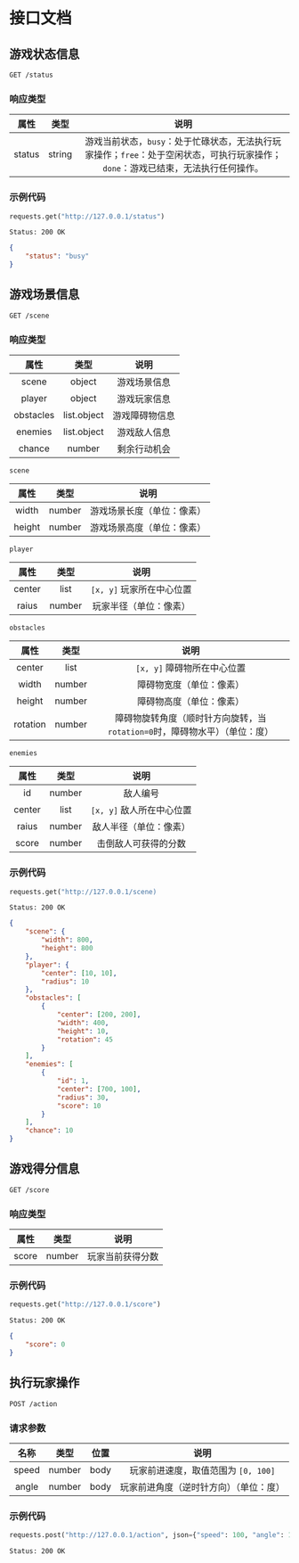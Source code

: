 # 接口文档

## 游戏状态信息

```
GET /status
```

### 响应类型

|属性|类型|说明|
|:-:|:-:|:-:|
|status|string|游戏当前状态，`busy`：处于忙碌状态，无法执行玩家操作；`free`：处于空闲状态，可执行玩家操作；`done`：游戏已结束，无法执行任何操作。|

### 示例代码

```python
requests.get("http://127.0.0.1/status")
```

```
Status: 200 OK
```

```json
{
    "status": "busy"
}
```

## 游戏场景信息

```
GET /scene
```

### 响应类型

|属性|类型|说明|
|:-:|:-:|:-:|
|scene|object|游戏场景信息|
|player|object|游戏玩家信息|
|obstacles|list.object|游戏障碍物信息|
|enemies|list.object|游戏敌人信息|
|chance|number|剩余行动机会|

`scene`

|属性|类型|说明|
|:-:|:-:|:-:|
|width|number|游戏场景长度（单位：像素）|
|height|number|游戏场景高度（单位：像素）|

`player`

|属性|类型|说明|
|:-:|:-:|:-:|
|center|list|`[x, y]` 玩家所在中心位置|
|raius|number|玩家半径（单位：像素）|

`obstacles`

|属性|类型|说明|
|:-:|:-:|:-:|
|center|list|`[x, y]` 障碍物所在中心位置|
|width|number|障碍物宽度（单位：像素）|
|height|number|障碍物高度（单位：像素）|
|rotation|number|障碍物旋转角度（顺时针方向旋转，当 `rotation=0`时，障碍物水平）（单位：度）|

`enemies`

|属性|类型|说明|
|:-:|:-:|:-:|
|id|number|敌人编号|
|center|list|`[x, y]` 敌人所在中心位置|
|raius|number|敌人半径（单位：像素）|
|score|number|击倒敌人可获得的分数|

### 示例代码

```python
requests.get("http://127.0.0.1/scene)
```

```
Status: 200 OK
```


```json
{
	"scene": {
		"width": 800,
		"height": 800
	},
	"player": {
		"center": [10, 10],
		"radius": 10
	},
	"obstacles": [
        {
            "center": [200, 200],
            "width": 400,
            "height": 10,
            "rotation": 45
        }
    ],
	"enemies": [
        {
            "id": 1,
            "center": [700, 100],
            "radius": 30,
            "score": 10
        }
    ],
	"chance": 10
}
```

## 游戏得分信息

```
GET /score
```

### 响应类型

|属性|类型|说明|
|:-:|:-:|:-:|
|score|number|玩家当前获得分数|

### 示例代码

```python
requests.get("http://127.0.0.1/score")
```

```
Status: 200 OK
```

```json
{
    "score": 0
}
```

## 执行玩家操作

```
POST /action
```

### 请求参数

|名称|类型|位置|说明|
|:-:|:-:|:-:|:-:|
|speed|number|body|玩家前进速度，取值范围为 `[0, 100]`|
|angle|number|body|玩家前进角度（逆时针方向）（单位：度）|

### 示例代码

```python
requests.post("http://127.0.0.1/action", json={"speed": 100, "angle": 10})
```

```
Status: 200 OK
```
